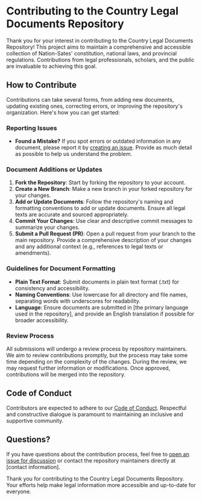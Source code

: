# Contributing to the Country Legal Documents Repository

Thank you for your interest in contributing to the Country Legal Documents Repository! This project aims to maintain a comprehensive and accessible collection of Nation-Sates' constitution, national laws, and provincial regulations. Contributions from legal professionals, scholars, and the public are invaluable to achieving this goal.

## How to Contribute

Contributions can take several forms, from adding new documents, updating existing ones, correcting errors, or improving the repository's organization. Here's how you can get started:

### Reporting Issues

- **Found a Mistake?** If you spot errors or outdated information in any document, please report it by [creating an issue](link-to-issues-page). Provide as much detail as possible to help us understand the problem.

### Document Additions or Updates

1. **Fork the Repository**: Start by forking the repository to your account.
2. **Create a New Branch**: Make a new branch in your forked repository for your changes.
3. **Add or Update Documents**: Follow the repository's naming and formatting conventions to add or update documents. Ensure all legal texts are accurate and sourced appropriately.
4. **Commit Your Changes**: Use clear and descriptive commit messages to summarize your changes.
5. **Submit a Pull Request (PR)**: Open a pull request from your branch to the main repository. Provide a comprehensive description of your changes and any additional context (e.g., references to legal texts or amendments).

### Guidelines for Document Formatting

- **Plain Text Format**: Submit documents in plain text format (.txt) for consistency and accessibility.
- **Naming Conventions**: Use lowercase for all directory and file names, separating words with underscores for readability.
- **Language**: Ensure documents are submitted in [the primary language used in the repository], and provide an English translation if possible for broader accessibility.

### Review Process

All submissions will undergo a review process by repository maintainers. We aim to review contributions promptly, but the process may take some time depending on the complexity of the changes. During the review, we may request further information or modifications. Once approved, contributions will be merged into the repository.

## Code of Conduct

Contributors are expected to adhere to our [Code of Conduct](link-to-code-of-conduct). Respectful and constructive dialogue is paramount to maintaining an inclusive and supportive community.

## Questions?

If you have questions about the contribution process, feel free to [open an issue for discussion](link-to-issues-page) or contact the repository maintainers directly at [contact information].

Thank you for contributing to the Country Legal Documents Repository. Your efforts help make legal information more accessible and up-to-date for everyone.
